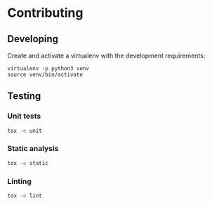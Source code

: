 # Contributing

## Developing

Create and activate a virtualenv with the development requirements:

    virtualenv -p python3 venv
    source venv/bin/activate


## Testing

### Unit tests

```bash
tox -e unit
```

### Static analysis

```bash
tox -e static
```

### Linting

```bash
tox -e lint
```
